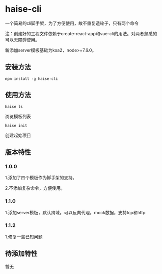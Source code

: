 # haise-cli
一个简易的cli脚手架，为了方便使用，故不重复造轮子，只有两个命令

注：创建好的工程文件依赖于create-react-app和vue-cli的用法。对两者熟悉的可以无障碍使用。

新添加server模板基础为koa2，node>=7.6.0。
## 安装方法
`npm install -g haise-cli`

## 使用方法
`haise ls`

浏览模板列表

`haise init`

创建起始项目

## 版本特性
### 1.0.0
1.添加了四个模板作为脚手架的支持。

2.不添加复杂命令，方便使用。
### 1.1.0
1.添加server模板，默认跨域，可以反向代理，mock数据，支持tcp和http
### 1.1.2
1.修复一些已知问题
## 待添加特性
暂无




